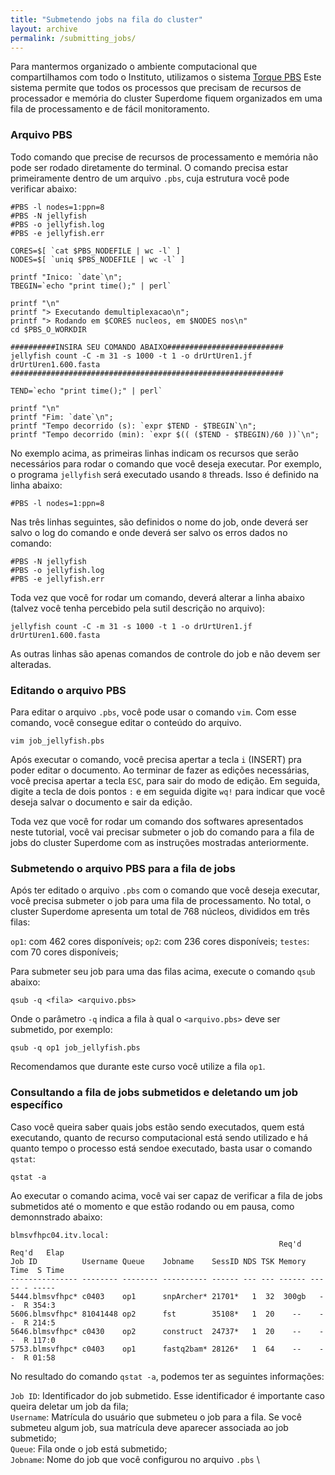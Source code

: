 ```yaml
---
title: "Submetendo jobs na fila do cluster"
layout: archive
permalink: /submitting_jobs/
---
```


Para mantermos organizado o ambiente computacional que compartilhamos com todo o Instituto, utilizamos o sistema [Torque PBS](https://hpc-wiki.info/hpc/Torque) 
Este sistema permite que todos os processos que precisam de recursos de processador e memória do cluster Superdome fiquem organizados em uma fila de processamento e de fácil monitoramento.

### Arquivo PBS
Todo comando que precise de recursos de processamento e memória não pode ser rodado diretamente do terminal. O comando precisa estar primeiramente dentro de um arquivo `.pbs`, cuja estrutura você pode verificar abaixo:

```shell
#PBS -l nodes=1:ppn=8
#PBS -N jellyfish
#PBS -o jellyfish.log
#PBS -e jellyfish.err

CORES=$[ `cat $PBS_NODEFILE | wc -l` ]
NODES=$[ `uniq $PBS_NODEFILE | wc -l` ]

printf "Inico: `date`\n";
TBEGIN=`echo "print time();" | perl`

printf "\n"
printf "> Executando demultiplexacao\n";
printf "> Rodando em $CORES nucleos, em $NODES nos\n"
cd $PBS_O_WORKDIR

##########INSIRA SEU COMANDO ABAIXO##########################
jellyfish count -C -m 31 -s 1000 -t 1 -o drUrtUren1.jf drUrtUren1.600.fasta
#############################################################

TEND=`echo "print time();" | perl`

printf "\n"
printf "Fim: `date`\n";
printf "Tempo decorrido (s): `expr $TEND - $TBEGIN`\n";
printf "Tempo decorrido (min): `expr $(( ($TEND - $TBEGIN)/60 ))`\n";
```

No exemplo acima, as primeiras linhas indicam os recursos que serão necessários para rodar o comando que você deseja executar.
Por exemplo, o programa `jellyfish` será executado usando `8` threads. Isso é definido na linha abaixo:
```shell
#PBS -l nodes=1:ppn=8
```

Nas três linhas seguintes, são definidos o nome do job, onde deverá ser salvo o log do comando e onde deverá ser salvo os erros dados no comando:
```shell
#PBS -N jellyfish
#PBS -o jellyfish.log
#PBS -e jellyfish.err
```

Toda vez que você for rodar um comando, deverá alterar a linha abaixo (talvez você tenha percebido pela sutil descrição no arquivo):
```shell
jellyfish count -C -m 31 -s 1000 -t 1 -o drUrtUren1.jf drUrtUren1.600.fasta
```

As outras linhas são apenas comandos de controle do job e não devem ser alteradas.


### Editando o arquivo PBS

Para editar o arquivo `.pbs`, você pode usar o comando `vim`. Com esse comando, você consegue editar o conteúdo do arquivo. 
```shell
vim job_jellyfish.pbs
```

Após executar o comando, você precisa apertar a tecla `i` (INSERT) pra poder editar o documento.
Ao terminar de fazer as edições necessárias, você precisa apertar a tecla `ESC`, para sair do modo de edição.
Em seguida, digite a tecla de dois pontos `:` e em seguida digite `wq!` para indicar que você deseja salvar o documento e sair da edição.

Toda vez que você for rodar um comando dos softwares apresentados neste tutorial, você vai precisar submeter o job do comando para a fila de jobs do cluster Superdome com as instruções mostradas anteriormente.

### Submetendo o arquivo PBS para a fila de jobs

Após ter editado o arquivo `.pbs` com o comando que você deseja executar, você precisa submeter o job para uma fila de processamento.
No total, o cluster Superdome apresenta um total de 768 núcleos, divididos em três filas:

`op1`: com 462 cores disponíveis;
`op2`: com 236 cores disponíveis;
`testes`: com 70 cores disponíveis;

Para submeter seu job para uma das filas acima, execute o comando `qsub` abaixo:
```shell
qsub -q <fila> <arquivo.pbs>
```

Onde o parâmetro `-q` indica a fila à qual o `<arquivo.pbs>` deve ser submetido, por exemplo:
```shell
qsub -q op1 job_jellyfish.pbs
```

Recomendamos que durante este curso você utilize a fila `op1`.

### Consultando a fila de jobs submetidos e deletando um job específico

Caso você queira saber quais jobs estão sendo executados, quem está executando, quanto de recurso computacional está sendo utilizado e há quanto tempo o processo está sendoe executado, basta usar o comando `qstat`:
```shell
qstat -a
```

Ao executar o comando acima, você vai ser capaz de verificar a fila de jobs submetidos até o momento e que estão rodando ou em pausa, como demonnstrado abaixo:

```shell
blmsvfhpc04.itv.local:
                                                            Req'd  Req'd   Elap
Job ID          Username Queue    Jobname    SessID NDS TSK Memory Time  S Time
--------------- -------- -------- ---------- ------ --- --- ------ ----- - -----
5444.blmsvfhpc* c0403    op1      snpArcher* 21701*   1  32  300gb   --  R 354:3
5606.blmsvfhpc* 81041448 op2      fst        35108*   1  20    --    --  R 214:5
5646.blmsvfhpc* c0430    op2      construct  24737*   1  20    --    --  R 117:0
5753.blmsvfhpc* c0403    op1      fastq2bam* 28126*   1  64    --    --  R 01:58
```

No resultado do comando `qstat -a`, podemos ter as seguintes informações: 

`Job ID`: Identificador do job submetido. Esse identificador é importante caso queira deletar um job da fila; \
`Username`: Matrícula do usuário que submeteu o job para a fila. Se você submeteu algum job, sua matrícula deve aparecer associada ao job submetido; \
`Queue`: Fila onde o job está submetido; \
`Jobname`: Nome do job que você configurou no arquivo `.pbs` \





